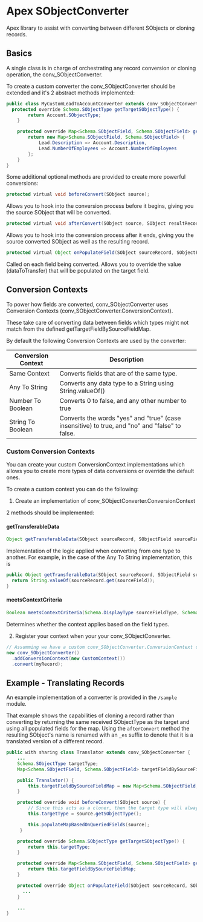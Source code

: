 # Apex SObjectConverter

Apex library to assist with converting between different SObjects or cloning records.

## Basics

A single class is in charge of orchestrating any record conversion or cloning operation, the conv_SObjectConverter.

To create a custom converter the conv_SObjectConverter should be extended and it's 2 abstract methods implemented:

```java
public class MyCustomLeadToAccountConverter extends conv_SObjectConverter {
  protected override Schema.SObjectType getTargetSObjectType() {
        return Account.SObjectType;
    }

    protected override Map<Schema.SObjectField, Schema.SObjectField> getTargetFieldBySourceFieldMap() {
        return new Map<Schema.SObjectField, Schema.SObjectField> {
            Lead.Description => Account.Description, 
            Lead.NumberOfEmployees => Account.NumberOfEmployees
        };
    }
}
```

Some additional optional methods are provided to create more powerful conversions:

```java
protected virtual void beforeConvert(SObject source);
```

Allows you to hook into the conversion process before it begins, giving you the source SObject that will be converted.

```java
protected virtual void afterConvert(SObject source, SObject resultRecord);
```

Allows you to hook into the conversion process after it ends, giving you the source converted SObject as well as the resulting record.

```java
protected virtual Object onPopulateField(SObject sourceRecord, SObjectField sourceField, Object dataToTransfer);
```

Called on each field being converted. Allows you to override the value (dataToTransfer) that will be populated on the target field.

## Conversion Contexts

To power how fields are converted, conv_SObjectConverter uses Conversion Contexts (conv_SObjectConverter.ConversionContext).

These take care of converting data between fields which types might not match from the defined getTargetFieldBySourceFieldMap.

By default the following Conversion Contexts are used by the converter:

| Conversion Context | Description |
| ------------- | ------------- |
| Same Context  | Converts fields that are of the same type.  |
| Any To String  | Converts any data type to a String using String.valueOf() |
| Number To Boolean  | Converts 0 to false, and any other number to true |
| String To Boolean  | Converts the words "yes" and "true" (case insensitive) to true, and "no" and "false" to false. |

### Custom Conversion Contexts

You can create your custom ConversionContext implementations which allows you to create more types of data conversions or override the default ones.

To create a custom context you can do the following:
1.  Create an implementation of conv_SObjectConverter.ConversionContext

2 methods should be implemented: 

#### getTransferableData

```java
Object getTransferableData(SObject sourceRecord, SObjectField sourceField);
```

Implementation of the logic applied when converting from one type to another. For example, in the case of the Any To String implementation, this is 

```java
public Object getTransferableData(SObject sourceRecord, SObjectField sourceField) {
  return String.valueOf(sourceRecord.get(sourceField));
}
```

#### meetsContextCriteria

```java
Boolean meetsContextCriteria(Schema.DisplayType sourceFieldType, Schema.DisplayType targetFieldType);
```

Determines whether the context applies based on the field types.

2. Register your context when your your conv_SObjectConverter.
   
```java
// Assumming we have a custom conv_SObjectConverter.ConversionContext called CustomContext.
new conv_SObjectConverter()
  .addConversionContext(new CustomContext())
  .convert(myRecord);
```


## Example - Translating Records

An example implementation of a converter is provided in the `/sample` module. 

That example shows the capabilities of cloning a record rather than converting by returning the same received SObjectType as the target and using all populated fields for the map. Using the `afterConvert` method the resulting SObject's name is renamed with an `_es` suffix to denote that it is a translated version of a different record.

```java
public with sharing class Translator extends conv_SObjectConverter {
    ...
    Schema.SObjectType targetType;
    Map<Schema.SObjectField, Schema.SObjectField> targetFieldBySourceFieldMap;

    public Translator() {
        this.targetFieldBySourceFieldMap = new Map<Schema.SObjectField, Schema.SObjectField>();
    }

    protected override void beforeConvert(SObject source) {
        // Since this acts as a cloner, then the target type will always be the same as the source's.
        this.targetType = source.getSObjectType();

        this.populateMapBasedOnQueriedFields(source);
     }

    protected override Schema.SObjectType getTargetSObjectType() {
        return this.targetType;
    }

    protected override Map<Schema.SObjectField, Schema.SObjectField> getTargetFieldBySourceFieldMap() {
        return this.targetFieldBySourceFieldMap;
    }

    protected override Object onPopulateField(SObject sourceRecord, SObjectField sourceField, Object dataToTransfer) { 
      ...
    }

    ...
}
```